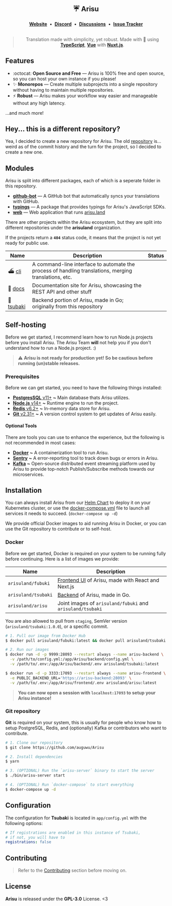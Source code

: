 <div align='center'>
  <h2>☔ Arisu</h2>
  <div align='center'>
    <a href="https://arisu.land"><strong>Website</strong></a>&nbsp;&nbsp;•&nbsp;&nbsp;<a href="https://arisu.land/discord"><strong>Discord</strong></a>&nbsp;&nbsp;•&nbsp;&nbsp;<a href="https://github.com/auguwu/Arisu/discussions"><strong>Discussions</strong></a>&nbsp;&nbsp;•&nbsp;&nbsp;<a href="https://youtrack.floofy.dev/projects/4381512b-a4dc-4fc1-ae7c-82d178a99aa1"><strong>Issue Tracker</strong></a>    
  </div>
  <br />
  <blockquote>Translation made with simplicity, yet robust. Made with 💖 using <a href='https://typescriptlang.org'><strong>TypeScript</strong></a>, <a href='https://reactjs.org'><strong>Vue</strong></a> with <a href='https://nextjs.org'><strong>Nuxt.js</strong></a>.</blockquote>
</div>

## Features

- :octocat: **Open Source and Free** — Arisu is 100% free and open source, so you can host your own instance if you please!
- ✨ **Monorepos** — Create multiple subprojects into a single repository without having to maintain multiple repositories.
- ⚡ **Robust** — Arisu makes your workflow way easier and manageable without any high latency.

...and much more!

## Hey... this is a different repository?

Yea, I decided to create a new repository for Arisu. The old [repository](https://github.com/arisuland/Arisu) is... weird as of the commit history and the turn for the project, so I decided to create a new one.

## Modules

Arisu is split into different packages, each of which is a seperate folder in this repository.

- [**github-bot**](./github-bot) — A GitHub bot that automatically syncs your translations with GitHub.
- [**typings**](./typings) — A package that provides typings for Arisu's JavaScript SDKs.
- [**web**](./web) — Web application that runs [arisu.land](https://arisu.land)

There are other projects within the Arisu ecosystem, but they are split into different repositories under the **arisuland** organization.

If the projects return a **`404`** status code, it means that the project is not yet ready for public use.

| Name                                               | Description                                                                                           | Status |
| -------------------------------------------------- | ----------------------------------------------------------------------------------------------------- | ------ |
| ⛴ [cli](https://github.com/arisuland/cli)          | A command-line interface to automate the process of handling translations, merging translations, etc. |
| 🐳 [docs](https://github.com/arisuland/docs)       | Documentation site for Arisu, showcasing the REST API and other stuff                                 |
| 🎀 [tsubaki](https://github.com/arisuland/tsubaki) | Backend portion of Arisu, made in Go; originally from this repository                                 |

## Self-hosting

Before we get started, I recommend learn how to run Node.js projects before you install Arisu. The Arisu Team **will** not help you if you don't understand how to run a Node.js project. :)

> :warning: **Arisu is not ready for production yet! So be cautious before running (un)stable releases.**

### Prerequisites

Before we can get started, you need to have the following things installed:

- [**PostgresSQL** v11+](https://postgresql.org) **~** Main database thats Arisu utilizes.
- [**Node.js** v14+](https://nodejs.org/en/) **~** Runtime engine to run the project.
- [**Redis** v6.2+](https://redis.io) **~** In-memory data store for Arisu.
- [**Git** v2.31+](https://git-scm.com) **~** A version control system to get updates of Arisu easily.

#### Optional Tools

There are tools you can use to enhance the experience, but the following is not recommended in most cases:

- [**Docker**](https://docker.com) **~** A containerization tool to run Arisu.
- [**Sentry**](https://sentry.io) **~** A error-reporting tool to track down bugs or errors in Arisu.
- [**Kafka**](https://kafka.apache.org) **~** Open-source distributed event streaming platform used by Arisu to provide top-notch Publish/Subscribe methods towards our microservices.

## Installation

You can always install Arisu from our [Helm Chart](https://github.com/arisuland/helm) to deploy it on your Kubernetes cluster, or use the [docker-compose.yml](./docker-compose.yml) file to launch all services it needs to succeed. (`docker-compose up -d`)

We provide official Docker images to aid running Arisu in Docker, or you can use the Git repository to contribute or to self-host.

### Docker

Before we get started, Docker is required on your system to be running fully before continuing. Here is a list of images we provide:

| Name                | Description                                                           |
| ------------------- | --------------------------------------------------------------------- |
| `arisuland/fubuki`  | [Frontend UI](./web) of Arisu, made with React and Next.js            |
| `arisuland/tsubaki` | [Backend](https://github.com/arisuland/tsubaki) of Arisu, made in Go. |
| `arisuland/arisu`   | Joint images of `arisuland/fubuki` and `arisuland/tsubaki`            |

You are also allowed to pull from `staging`, SemVer version (`arisuland/tsubaki:1.0.0`), or a specific commit.

```sh
# 1. Pull our image from Docker Hub
$ docker pull arisuland/fubuki:latest && docker pull arisuland/tsubaki:latest

# 2. Run our images
$ docker run -d -p 9999:28093 --restart always --name arisu-backend \
  -v /path/to/config.yml:/app/Arisu/backend/config.yml \
  -v /path/to/.env:/app/Arisu/backend/.env arisuland/tsubaki:latest

$ docker run -d -p 3333:17093 --restart always --name arisu-frontend \
  -e PUBLIC_BACKEND_URL='https://arisu-backend:28093' \
  -v /path/to/.env:/app/Arisu/frontend/.env arisuland/arisu:latest
```

> **You can now open a session with `localhost:17093` to setup your Arisu instance!**

### Git repository

**Git** is required on your system, this is usually for people who know how to setup PostgreSQL, Redis, and (optionally) Kafka or
contributors who want to contribute.

```sh
# 1. Clone our repository
$ git clone https://github.com/auguwu/Arisu

# 2. Install dependencies
$ yarn

# 3. (OPTIONAL) Run the `arisu-server` binary to start the server
$ ./bin/arisu-server start

# 4. (OPTIONAL) Run `docker-compose` to start everything
$ docker-compose up -d
```

## Configuration

The configuration for **Tsubaki** is located in `app/config.yml` with the following options:

```yml
# If registrations are enabled in this instance of Tsubaki,
# if not, you will have to
registrations: false
```

## Contributing

> Refer to the [Contributing](.github/CONTRIBUTING.md) section before moving on.

## License

**Arisu** is released under the **GPL-3.0** License. <3
